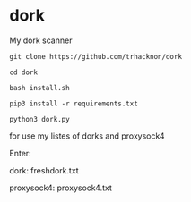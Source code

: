 # dork
My dork scanner
```
git clone https://github.com/trhacknon/dork
```

```
cd dork
```

```
bash install.sh
```

```
pip3 install -r requirements.txt
```
```
python3 dork.py
```
for use my listes of dorks and proxysock4

Enter:

dork:
freshdork.txt

proxysock4: 
proxysock4.txt
